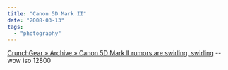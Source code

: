 ```yaml
---
title: "Canon 5D Mark II"
date: "2008-03-13"
tags: 
  - "photography"
---
```


[CrunchGear » Archive » Canon 5D Mark II rumors are swirling, swirling](http://www.crunchgear.com/2008/03/12/canon-5d-mark-ii-rumors-are-swirling-swirling/) \-- wow iso 12800
